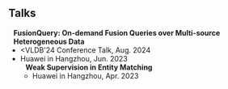 ## Talks

<h4 style="margin:0 10px 0;">FusionQuery: On-demand Fusion Queries over Multi-source Heterogeneous Data</h4>

<ul style="margin:0 0 5px;">
  <li><<autocolor>VLDB'24 Conference Talk, Aug. 2024</autocolor></a></li>
  <li><autocolor>Huawei in Hangzhou, Jun. 2023</autocolor></a></li>

<h4 style="margin:0 10px 0;">Weak Supervision in Entity Matching</h4>

<ul style="margin:0 0 20px;">
  <li><autocolor>Huawei in Hangzhou, Apr. 2023</autocolor></a></li>
</ul>
